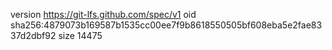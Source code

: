 version https://git-lfs.github.com/spec/v1
oid sha256:4879073b169587b1535cc00ee7f9b8618550505bf608eba5e2fae8337d2dbf92
size 14475
